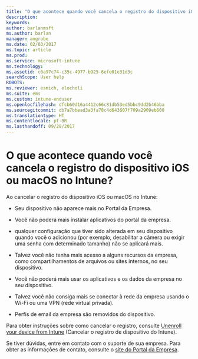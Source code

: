 ```yaml
---
title: "O que acontece quando você cancela o registro do dispositivo iOS ou macOS? | Microsoft Docs"
description: 
keywords: 
author: barlanmsft
ms.author: barlan
manager: angrobe
ms.date: 02/03/2017
ms.topic: article
ms.prod: 
ms.service: microsoft-intune
ms.technology: 
ms.assetid: c6a97c74-c35c-4977-b925-6efe01e31d3c
searchScope: User help
ROBOTS: 
ms.reviewer: esmich, elocholi
ms.suite: ems
ms.custom: intune-enduser
ms.openlocfilehash: dfcb60d16a4412c66c81db53ed5bbc9dd2b46bba
ms.sourcegitcommit: db7a7bbead3a3fa78c4d643607f709a2909eb608
ms.translationtype: HT
ms.contentlocale: pt-BR
ms.lasthandoff: 09/28/2017
---
```

# <a name="what-happens-if-you-unenroll-your-ios-or-macos-device-from-intune"></a>O que acontece quando você cancela o registro do dispositivo iOS ou macOS no Intune?

Ao cancelar o registro do dispositivo iOS ou macOS no Intune:

-   Seu dispositivo não aparece mais no Portal da Empresa.

-   Você não poderá mais instalar aplicativos do portal da empresa.

-   qualquer configuração que tiver sido alterada em seu dispositivo quando você o adicionou (por exemplo, desabilitar a câmera ou exigir uma senha com determinado tamanho) não se aplicará mais.

-   Talvez você não tenha mais acesso a alguns recursos da empresa, como compartilhamentos de arquivos ou sites internos, no seu dispositivo.

-   Você não poderá mais usar os aplicativos e os dados da empresa no seu dispositivo.

-   Talvez você não consiga mais se conectar à rede da empresa usando o Wi-Fi ou uma VPN (rede virtual privada).

-   Perfis de email da empresa são removidos do dispositivo.

Para obter instruções sobre como cancelar o registro, consulte [Unenroll your device from Intune](unenroll-your-device-from-intune-ios.md) (Cancelar o registro de dispositivo do Intune).

Se tiver dúvidas, entre em contato com o suporte de sua empresa. Para obter as informações de contato, consulte o [site do Portal da Empresa](https://portal.manage.microsoft.com).

